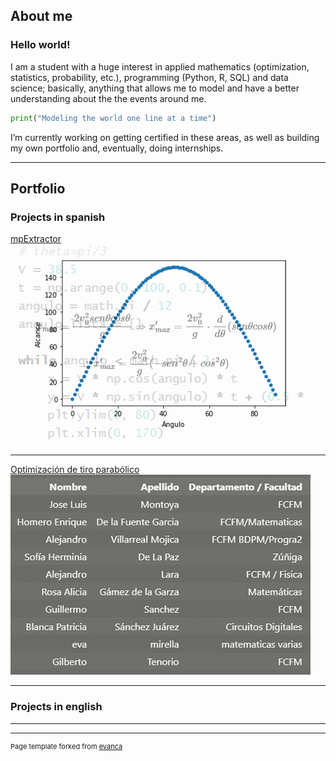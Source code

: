 ## About me

### Hello world!

I am a student with a huge interest in applied mathematics (optimization, statistics, probability, etc.), programming (Python, R, SQL) and data science; basically, anything that allows me to model and have a better understanding about the the events around me.

``` python
print("Modeling the world one line at a time")
```

I’m currently working on getting certified in these areas, as well as building my own portfolio and, eventually, doing internships.

---

## Portfolio

### Projects in spanish

[mpExtractor](/mpExtractor)
<img src="images/thumbnail1.png?raw=true"/>

---
[Optimización de tiro parabólico](/TiroParabolico)
<img src="images/thumbnail2.png?raw=true"/>

---

### Projects in english

---


---
<p style="font-size:11px">Page template forked from <a href="https://github.com/evanca/quick-portfolio">evanca</a></p>
<!-- Remove above link if you don't want to attibute -->
